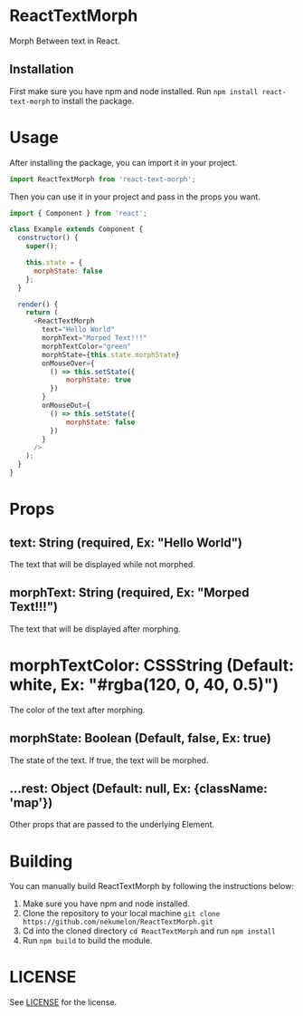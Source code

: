 # ReactTextMorph

Morph Between text in React.

## Installation

First make sure you have npm and node installed. Run `npm install react-text-morph` to install the package.

# Usage

After installing the package, you can import it in your project.

```js
import ReactTextMorph from 'react-text-morph';
```

Then you can use it in your project and pass in the props you want.

```js
import { Component } from 'react';

class Example extends Component {
  constructor() {
    super();

    this.state = {
      morphState: false
    };
  }

  render() {
    return (
      <ReactTextMorph
        text="Hello World"
        morphText="Morped Text!!!"
        morphTextColor="green"
        morphState={this.state.morphState}
        onMouseOver={
          () => this.setState({ 
              morphState: true 
          })
        }
        onMouseOut={
          () => this.setState({ 
              morphState: false 
          })
        }
      />
    );
  }
}
```

# Props

## text: String (required, Ex: "Hello World")

The text that will be displayed while not morphed.

## morphText: String (required, Ex: "Morped Text!!!")

The text that will be displayed after morphing.

# morphTextColor: CSSString (Default: white, Ex: "#rgba(120, 0, 40, 0.5)")

The color of the text after morphing.

## morphState: Boolean (Default, false, Ex: true)

The state of the text. If true, the text will be morphed.

## ...rest: Object (Default: null, Ex: {className: 'map'})
Other props that are passed to the underlying Element.

# Building
You can manually build ReactTextMorph by following the instructions below:

1. Make sure you have npm and node installed.
2. Clone the repository to your local machine `git clone https://github.com/nekumelon/ReactTextMorph.git`
3. Cd into the cloned directory `cd ReactTextMorph` and run `npm install`
4. Run `npm build` to build the module.

# LICENSE
See [LICENSE](./LICENSE) for the license.